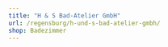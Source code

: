 ```yaml
---
title: "H & S Bad-Atelier GmbH"
url: /regensburg/h-und-s-bad-atelier-gmbh/
shop: Badezimmer
---
```


